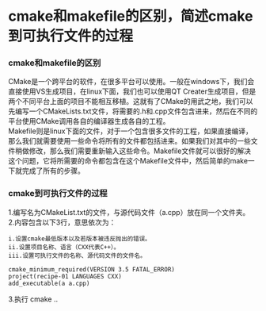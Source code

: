 # cmake和makefile的区别，简述cmake到可执行文件的过程
### cmake和makefile的区别
CMake是一个跨平台的软件，在很多平台可以使用。一般在windows下，我们会直接使用VS生成项目，在linux下面，我们也可以使用QT Creater生成项目，但是两个不同平台上面的项目不能相互移植。这就有了CMake的用武之地，我们可以先编写一个CMakeLists.txt文件，将需要的.h和.cpp文件包含进来，然后在不同的平台使用CMake调用各自的编译器生成各自的工程。  
Makefile则是linux下面的文件，对于一个包含很多文件的工程，如果直接编译，那么我们就需要使用一些命令将所有的文件都包括进来。如果我们对其中的一些文件稍做修改，那么我们需要重新输入这些命令。Makefile文件就可以很好的解决这个问题，它将所需要的命令都包含在这个Makefile文件中，然后简单的make一下就完成了所有的步骤。

### cmake到可执行文件的过程
1.编写名为CMakeList.txt的文件，与源代码文件（a.cpp）放在同一个文件夹。  
2.内容包含以下3行，意思依次为：
    
    i.设置cmake最低版本以及若版本被违反抛出的错误。
    ii.设置项目名称、语言（CXX代表C++）。
    iii.设置可执行文件的名称、源代码文件的文件名。
```
cmake_minimum_required(VERSION 3.5 FATAL_ERROR)
project(recipe-01 LANGUAGES CXX)
add_executable(a a.cpp)
```
3.执行 cmake ..
